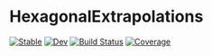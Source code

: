 # HexagonalExtrapolations

[![Stable](https://img.shields.io/badge/docs-stable-blue.svg)](https://a-r-n-o-l-d.github.io/HexagonalExtrapolations.jl/stable/)
[![Dev](https://img.shields.io/badge/docs-dev-blue.svg)](https://a-r-n-o-l-d.github.io/HexagonalExtrapolations.jl/dev/)
[![Build Status](https://github.com/a-r-n-o-l-d/HexagonalExtrapolations.jl/actions/workflows/CI.yml/badge.svg?branch=main)](https://github.com/a-r-n-o-l-d/HexagonalExtrapolations.jl/actions/workflows/CI.yml?query=branch%3Amain)
[![Coverage](https://codecov.io/gh/a-r-n-o-l-d/HexagonalExtrapolations.jl/branch/main/graph/badge.svg)](https://codecov.io/gh/a-r-n-o-l-d/HexagonalExtrapolations.jl)
